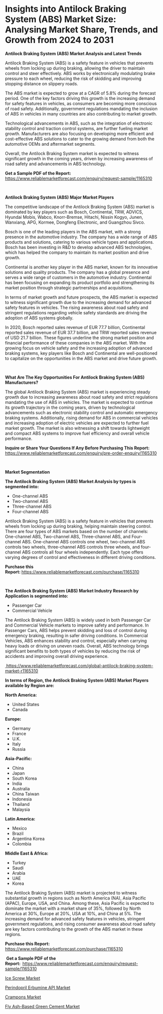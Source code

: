 <p><h1>Insights into Antilock Braking System (ABS) Market Size: Analysing Market Share, Trends, and Growth from 2024 to 2031</h1></p><p><strong>Antilock Braking System (ABS) Market Analysis and Latest Trends</strong></p>
<p><p>Antilock Braking System (ABS) is a safety feature in vehicles that prevents wheels from locking up during braking, allowing the driver to maintain control and steer effectively. ABS works by electronically modulating brake pressure to each wheel, reducing the risk of skidding and improving stopping distance on slippery roads.</p><p>The ABS market is expected to grow at a CAGR of 5.8% during the forecast period. One of the key factors driving this growth is the increasing demand for safety features in vehicles, as consumers are becoming more conscious of road safety. Additionally, government regulations mandating the inclusion of ABS in vehicles in many countries are also contributing to market growth.</p><p>Technological advancements in ABS, such as the integration of electronic stability control and traction control systems, are further fueling market growth. Manufacturers are also focusing on developing more efficient and cost-effective ABS solutions to cater to the growing demand from both the automotive OEMs and aftermarket segments.</p><p>Overall, the Antilock Braking System market is expected to witness significant growth in the coming years, driven by increasing awareness of road safety and advancements in ABS technology.</p></p>
<p><strong>Get a Sample PDF of the Report:&nbsp;</strong> <a href="https://www.reliablemarketforecast.com/enquiry/request-sample/1165310">https://www.reliablemarketforecast.com/enquiry/request-sample/1165310</a></p>
<p>&nbsp;</p>
<p><strong>Antilock Braking System (ABS) Major Market Players</strong></p>
<p><p>The competitive landscape of the Antilock Braking System (ABS) market is dominated by key players such as Bosch, Continental, TRW, ADVICS, Hyundai Mobis, Wabco, Knorr-Bremse, Hitachi, Nissin Kogyo, Junen, Wanxiang, APG, Kormee, Dongfeng Electronic, and Guangzhou Sivco. </p><p>Bosch is one of the leading players in the ABS market, with a strong presence in the automotive industry. The company has a wide range of ABS products and solutions, catering to various vehicle types and applications. Bosch has been investing in R&D to develop advanced ABS technologies, which has helped the company to maintain its market position and drive growth.</p><p>Continental is another key player in the ABS market, known for its innovative solutions and quality products. The company has a global presence and serves a wide range of customers in the automotive industry. Continental has been focusing on expanding its product portfolio and strengthening its market position through strategic partnerships and acquisitions.</p><p>In terms of market growth and future prospects, the ABS market is expected to witness significant growth due to the increasing demand for advanced safety features in vehicles. The rising awareness about road safety and stringent regulations regarding vehicle safety standards are driving the adoption of ABS systems globally.</p><p>In 2020, Bosch reported sales revenue of EUR 77.7 billion, Continental reported sales revenue of EUR 37.7 billion, and TRW reported sales revenue of USD 21.7 billion. These figures underline the strong market position and financial performance of these companies in the ABS market. With the growing focus on vehicle safety and the increasing adoption of advanced braking systems, key players like Bosch and Continental are well-positioned to capitalize on the opportunities in the ABS market and drive future growth.</p></p>
<p>&nbsp;</p>
<p><strong>What Are The Key Opportunities For Antilock Braking System (ABS) Manufacturers?</strong></p>
<p><p>The global Antilock Braking System (ABS) market is experiencing steady growth due to increasing awareness about road safety and strict regulations mandating the use of ABS in vehicles. The market is expected to continue its growth trajectory in the coming years, driven by technological advancements such as electronic stability control and automatic emergency braking systems. Additionally, rising demand for ABS in commercial vehicles and increasing adoption of electric vehicles are expected to further fuel market growth. The market is also witnessing a shift towards lightweight and compact ABS systems to improve fuel efficiency and overall vehicle performance.</p></p>
<p><strong>Inquire or Share Your Questions If Any Before Purchasing This Report:</strong> <a href="https://www.reliablemarketforecast.com/enquiry/pre-order-enquiry/1165310">https://www.reliablemarketforecast.com/enquiry/pre-order-enquiry/1165310</a></p>
<p>&nbsp;</p>
<p><strong>Market Segmentation</strong></p>
<p><strong>The Antilock Braking System (ABS) Market Analysis by types is segmented into:</strong></p>
<p><ul><li>One-channel ABS</li><li>Two-channel ABS</li><li>Three-channel ABS</li><li>Four-channel ABS</li></ul></p>
<p><p>Antilock Braking System (ABS) is a safety feature in vehicles that prevents wheels from locking up during braking, helping maintain steering control. There are four types of ABS markets based on the number of channels: One-channel ABS, Two-channel ABS, Three-channel ABS, and Four-channel ABS. One-channel ABS controls one wheel, two-channel ABS controls two wheels, three-channel ABS controls three wheels, and four-channel ABS controls all four wheels independently. Each type offers varying degrees of control and effectiveness in different driving conditions.</p></p>
<p><strong>Purchase this Report:&nbsp;</strong><a href="https://www.reliablemarketforecast.com/purchase/1165310">https://www.reliablemarketforecast.com/purchase/1165310</a></p>
<p>&nbsp;</p>
<p><strong>The Antilock Braking System (ABS) Market Industry Research by Application is segmented into:</strong></p>
<p><ul><li>Passenger Car</li><li>Commercial Vehicle</li></ul></p>
<p><p>The Antilock Braking System (ABS) is widely used in both Passenger Car and Commercial Vehicle markets to improve safety and performance. In Passenger Cars, ABS helps prevent skidding and loss of control during emergency braking, resulting in safer driving conditions. In Commercial Vehicles, ABS enhances stability and control, especially when carrying heavy loads or driving on uneven roads. Overall, ABS technology brings significant benefits to both types of vehicles by reducing the risk of accidents and improving overall driving experience.</p></p>
<p><a href="https://www.reliablemarketforecast.com/global-antilock-braking-system-market-r1165310">&nbsp;https://www.reliablemarketforecast.com/global-antilock-braking-system-market-r1165310</a></p>
<p><strong>In terms of Region, the Antilock Braking System (ABS) Market Players available by Region are:</strong></p>
<p>
    <p> <strong> North America: </strong>
        <ul>
            <li>United States</li>
            <li>Canada</li>
        </ul>
        </p> 
    <p> <strong> Europe: </strong>
        <ul>
            <li>Germany</li>
            <li>France</li>
            <li>U.K.</li>
            <li>Italy</li>
            <li>Russia</li>
        </ul>
        </p> 
    <p> <strong> Asia-Pacific: </strong>
        <ul>
            <li>China</li>
            <li>Japan</li>
            <li>South Korea</li>
            <li>India</li>
            <li>Australia</li>
            <li>China Taiwan</li>
            <li>Indonesia</li>
            <li>Thailand</li>
            <li>Malaysia</li>
        </ul>
        </p> 
    <p> <strong> Latin America: </strong>
        <ul>
            <li>Mexico</li>
            <li>Brazil</li>
            <li>Argentina Korea</li>
            <li>Colombia</li>
        </ul>
        </p> 
    <p> <strong> Middle East & Africa: </strong>
        <ul>
            <li>Turkey</li>
            <li>Saudi</li>
            <li>Arabia</li>
            <li>UAE</li>
            <li>Korea</li>
        </ul>
    </p>
    </p>
<p><p>The Antilock Braking System (ABS) market is projected to witness substantial growth in regions such as North America (NA), Asia Pacific (APAC), Europe, USA, and China. Among these, Asia Pacific is expected to dominate the market with a market share of 35%, followed by North America at 30%, Europe at 20%, USA at 10%, and China at 5%. The increasing demand for advanced safety features in vehicles, stringent government regulations, and rising consumer awareness about road safety are key factors contributing to the growth of the ABS market in these regions.</p></p>
<p><strong>Purchase this Report: </strong><a href="https://www.reliablemarketforecast.com/purchase/1165310">https://www.reliablemarketforecast.com/purchase/1165310</a></p>
<p>&nbsp;<strong>Get a Sample PDF of the Report:&nbsp;&nbsp;</strong><a href="https://www.reliablemarketforecast.com/enquiry/request-sample/1165310">https://www.reliablemarketforecast.com/enquiry/request-sample/1165310</a></p>
<p><strong></strong></p>
<p><p><a href="https://github.com/nigngrjl95/Market-Research-Report-List-1/blob/main/ice-screw-market.md">Ice Screw Market</a></p><p><a href="https://medium.com/@amandaexton567/perindopril-erbumine-api-market-size-share-trends-analysis-report-by-end-use-perindopril-2830c44f5724">Perindopril Erbumine API Market</a></p><p><a href="https://github.com/sarohimweaach77/Market-Research-Report-List-1/blob/main/crampons-market.md">Crampons Market</a></p><p><a href="https://medium.com/@diegomoen/fly-ash-based-green-cement-market-size-growth-trends-statistics-forecasts-2024-2031-c4779badd828">Fly Ash-Based Green Cement Market</a></p></p>